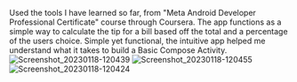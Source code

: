 Used the tools I have learned so far, from "Meta Android Developer Professional Certificate" course through Coursera. The app functions as a simple way to calculate the tip for a bill based off the total and a percentage of the users choice. Simple yet functional, the intuitive app helped me understand what it takes to build a Basic Compose Activity. 
![Screenshot_20230118-120439](https://user-images.githubusercontent.com/112057069/213260288-45e49439-93a8-4cc7-a985-46f23b9e8cf9.png)
![Screenshot_20230118-120455](https://user-images.githubusercontent.com/112057069/213260298-a5b91969-1c1c-44fd-beb4-6e705b132ce6.png)
![Screenshot_20230118-120424](https://user-images.githubusercontent.com/112057069/213260306-4c96f7b9-a6dc-4ba2-8977-256bbbeffcdf.png)
